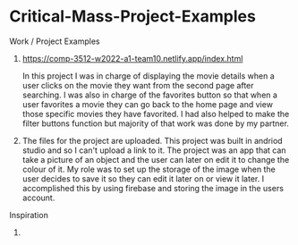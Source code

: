 # Critical-Mass-Project-Examples

Work / Project Examples

1.  https://comp-3512-w2022-a1-team10.netlify.app/index.html
    
    In this project I was in charge of displaying the movie details when a user clicks on the movie they want from the second page after searching. I was also in charge of the favorites button so that when a user favorites a movie they can go back to the home page and view those specific movies they have favorited. I had also helped to make the filter buttons function but majority of that work was done by my partner.
    
2.  The files for the project are uploaded. This project was built in andriod studio and so I can't upload a link to it. The project was an app that can take a picture of an object and the user can later on edit it to change the colour of it. My role was to set up the storage of the image when the user decides to save it so they can edit it later on or view it later. I accomplished this by using firebase and storing the image in the users account.

Inspiration

1.
